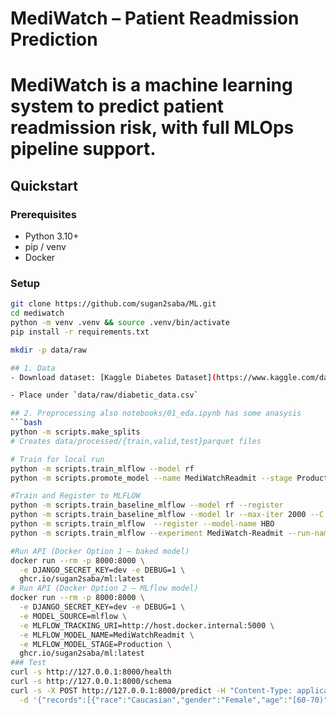 # MediWatch – Patient Readmission Prediction

# MediWatch is a machine learning system to predict patient readmission risk, with full MLOps pipeline support.

## Quickstart

### Prerequisites
- Python 3.10+
- pip / venv
- Docker 

### Setup
```bash
git clone https://github.com/sugan2saba/ML.git
cd mediwatch
python -m venv .venv && source .venv/bin/activate
pip install -r requirements.txt

mkdir -p data/raw

## 1. Data
- Download dataset: [Kaggle Diabetes Dataset](https://www.kaggle.com/datasets/brandao/diabetes)

- Place under `data/raw/diabetic_data.csv`

## 2. Preprocessing also notebooks/01_eda.ipynb has some anasysis 
```bash
python -m scripts.make_splits
# Creates data/processed/{train,valid,test}parquet files 

# Train for local run 
python -m scripts.train_mlflow --model rf
python -m scripts.promote_model --name MediWatchReadmit --stage Production

#Train and Register to MLFLOW
python -m scripts.train_baseline_mlflow --model rf --register 
python -m scripts.train_baseline_mlflow --model lr --max-iter 2000 --C 0.5 --register 
python -m scripts.train_mlflow  --register --model-name HBO
python -m scripts.train_mlflow --experiment MediWatch-Readmit --run-name hgb_v1 --register-name MediWatchReadmit

#Run API (Docker Option 1 – baked model)
docker run --rm -p 8000:8000 \
  -e DJANGO_SECRET_KEY=dev -e DEBUG=1 \
  ghcr.io/sugan2saba/ml:latest
# Run API (Docker Option 2 – MLflow model)
docker run --rm -p 8000:8000 \
  -e DJANGO_SECRET_KEY=dev -e DEBUG=1 \
  -e MODEL_SOURCE=mlflow \
  -e MLFLOW_TRACKING_URI=http://host.docker.internal:5000 \
  -e MLFLOW_MODEL_NAME=MediWatchReadmit \
  -e MLFLOW_MODEL_STAGE=Production \
  ghcr.io/sugan2saba/ml:latest
### Test
curl -s http://127.0.0.1:8000/health
curl -s http://127.0.0.1:8000/schema
curl -s -X POST http://127.0.0.1:8000/predict -H "Content-Type: application/json" \
  -d '{"records":[{"race":"Caucasian","gender":"Female","age":"[60-70)","time_in_hospital":3,"num_lab_procedures":41,"num_medications":12,"number_diagnoses":8,"diabetesMed":"Yes","A1Cresult":"None","max_glu_serum":"None"}]}'
